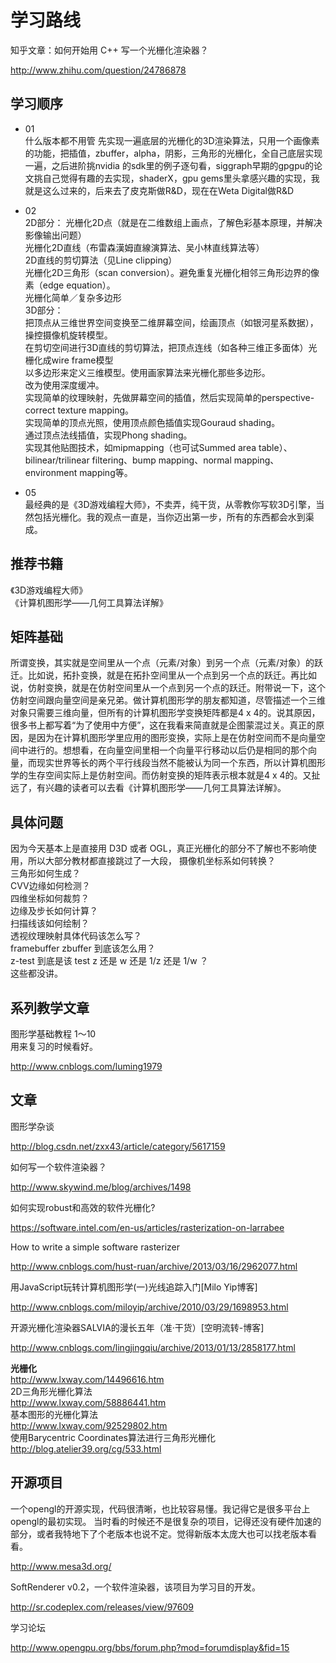 # 学习路线

知乎文章：如何开始用 C++ 写一个光栅化渲染器？
>
http://www.zhihu.com/question/24786878

## 学习顺序

 - 01    
什么版本都不用管 先实现一遍底层的光栅化的3D渲染算法，只用一个画像素的功能，把插值，zbuffer，alpha，阴影，三角形的光栅化，全自己底层实现一遍，之后进阶挑nvidia 的sdk里的例子逐句看，siggraph早期的gpgpu的论文挑自己觉得有趣的去实现，shaderX，gpu gems里头拿感兴趣的实现，我就是这么过来的，后来去了皮克斯做R&D，现在在Weta Digital做R&D

 - 02   
2D部分：
光栅化2D点（就是在二维数组上画点，了解色彩基本原理，并解决影像输出问题）  
光栅化2D直线（布雷森漢姆直線演算法、吴小林直线算法等）  
2D直线的剪切算法（见Line clipping）  
光栅化2D三角形（scan conversion）。避免重复光栅化相邻三角形边界的像素（edge equation）。  
光栅化简单／复杂多边形  
3D部分：  
把顶点从三维世界空间变换至二维屏幕空间，绘画顶点（如银河星系数据），操控摄像机旋转模型。  
在剪切空间进行3D直线的剪切算法，把顶点连线（如各种三维正多面体）光栅化成wire frame模型  
以多边形来定义三维模型。使用画家算法来光栅化那些多边形。  
改为使用深度缓冲。  
实现简单的纹理映射，先做屏幕空间的插值，然后实现简单的perspective-correct texture mapping。  
实现简单的顶点光照，使用顶点颜色插值实现Gouraud shading。  
通过顶点法线插值，实现Phong shading。   
实现其他贴图技术，如mipmapping（也可试Summed area table）、bilinear/trilinear filtering、bump mapping、normal mapping、environment mapping等。  


 - 05  
最经典的是《3D游戏编程大师》，不卖弄，纯干货，从零教你写软3D引擎，当然包括光栅化。我的观点一直是，当你迈出第一步，所有的东西都会水到渠成。

## 推荐书籍

《3D游戏编程大师》  
《计算机图形学——几何工具算法详解》

## 矩阵基础

所谓变换，其实就是空间里从一个点（元素/对象）到另一个点（元素/对象）的跃迁。比如说，拓扑变换，就是在拓扑空间里从一个点到另一个点的跃迁。再比如说，仿射变换，就是在仿射空间里从一个点到另一个点的跃迁。附带说一下，这个仿射空间跟向量空间是亲兄弟。做计算机图形学的朋友都知道，尽管描述一个三维对象只需要三维向量，但所有的计算机图形学变换矩阵都是4 x 4的。说其原因，很多书上都写着“为了使用中方便”，这在我看来简直就是企图蒙混过关。真正的原因，是因为在计算机图形学里应用的图形变换，实际上是在仿射空间而不是向量空间中进行的。想想看，在向量空间里相一个向量平行移动以后仍是相同的那个向量，而现实世界等长的两个平行线段当然不能被认为同一个东西，所以计算机图形学的生存空间实际上是仿射空间。而仿射变换的矩阵表示根本就是4 x 4的。又扯远了，有兴趣的读者可以去看《计算机图形学——几何工具算法详解》。


## 具体问题

因为今天基本上是直接用 D3D 或者 OGL，真正光栅化的部分不了解也不影响使用，所以大部分教材都直接跳过了一大段，
摄像机坐标系如何转换？  
三角形如何生成？  
CVV边缘如何检测？  
四维坐标如何裁剪？  
边缘及步长如何计算？   
扫描线该如何绘制？  
透视纹理映射具体代码该怎么写？  
framebuffer zbuffer 到底该怎么用？  
z-test 到底是该 test z 还是 w 还是 1/z 还是 1/w ？  
这些都没讲。

## 系列教学文章

图形学基础教程 1～10  
用来复习的时候看好。  
>  
http://www.cnblogs.com/luming1979





## 文章

图形学杂谈
>
http://blog.csdn.net/zxx43/article/category/5617159

如何写一个软件渲染器？
>
http://www.skywind.me/blog/archives/1498

如何实现robust和高效的软件光栅化?
>
https://software.intel.com/en-us/articles/rasterization-on-larrabee


How to write a simple software rasterizer
>
http://www.cnblogs.com/hust-ruan/archive/2013/03/16/2962077.html


用JavaScript玩转计算机图形学(一)光线追踪入门[Milo Yip博客]
>
http://www.cnblogs.com/miloyip/archive/2010/03/29/1698953.html

开源光栅化渲染器SALVIA的漫长五年（准·干货）[空明流转-博客]
>
http://www.cnblogs.com/lingjingqiu/archive/2013/01/13/2858177.html

**光栅化**  
http://www.lxway.com/14496616.htm   
2D三角形光栅化算法   
http://www.lxway.com/58886441.htm  
基本图形的光栅化算法  
http://www.lxway.com/92529802.htm    
使用Barycentric Coordinates算法进行三角形光栅化  
http://blog.atelier39.org/cg/533.html  

## 开源项目

一个opengl的开源实现，代码很清晰，也比较容易懂。我记得它是很多平台上opengl的最初实现。
当时看的时候还不是很复杂的项目，记得还没有硬件加速的部分，或者我特地下了个老版本也说不定。觉得新版本太庞大也可以找老版本看看。
>
http://www.mesa3d.org/

SoftRenderer v0.2，一个软件渲染器，该项目为学习目的开发。
>
http://sr.codeplex.com/releases/view/97609

学习论坛
>
http://www.opengpu.org/bbs/forum.php?mod=forumdisplay&fid=15

